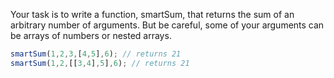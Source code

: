 Your task is to write a function, smartSum, that returns the sum of an arbitrary number of arguments. But be careful, some of your arguments can be arrays of numbers or nested arrays.


```javascript
smartSum(1,2,3,[4,5],6); // returns 21
smartSum(1,2,[[3,4],5],6); // returns 21
```

